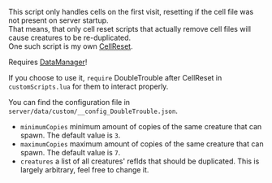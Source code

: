 This script only handles cells on the first visit, resetting if the cell file was not present on server startup.  
That means, that only cell reset scripts that actually remove cell files will cause creatures to be re-duplicated.  
One such script is my own [CellReset](https://github.com/tes3mp-scripts/CellReset).

Requires [DataManager](https://github.com/tes3mp-scripts/DataManager)!

If you choose to use it, `require` DoubleTrouble after CellReset in `customScripts.lua` for them to interact properly.

You can find the configuration file in `server/data/custom/__config_DoubleTrouble.json`.
* `minimumCopies` minimum amount of copies of the same creature that can spawn. The default value is `3`.
* `maximumCopies` maximum amount of copies of the same creature that can spawn. The default value is `7`.
* `creatures` a list of all creatures' refIds that should be duplicated. This is largely arbitrary, feel free to change it.